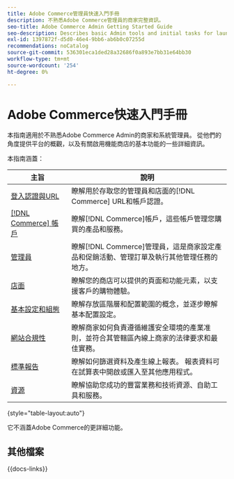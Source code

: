 ```yaml
---
title: Adobe Commerce管理員快速入門手冊
description: 不熟悉Adobe Commerce管理員的商家完整資訊。
seo-title: Adobe Commerce Admin Getting Started Guide
seo-description: Describes basic Admin tools and initial tasks for launching an Adobe Commerce or Magento Open Source store.
exl-id: 1397872f-d5d0-46e4-9bb6-ab6b0c07255d
recommendations: noCatalog
source-git-commit: 536301eca1ded28a32686f0a893e7bb31e64bb30
workflow-type: tm+mt
source-wordcount: '254'
ht-degree: 0%

---
```


# Adobe Commerce快速入門手冊

本指南適用於不熟悉Adobe Commerce Admin的商家和系統管理員。 從他們的角度提供平台的概觀，以及有關啟用機能商店的基本功能的一些詳細資訊。

本指南涵蓋：

| 主旨 | 說明 |
| ------- | ----------- |
| [登入認證與URL](login-urls.md) | 瞭解用於存取您的管理員和店面的[!DNL Commerce] URL和帳戶認證。 |
| [[!DNL Commerce] 帳戶](commerce-account-create.md) | 瞭解[!DNL Commerce]帳戶，這些帳戶管理您購買的產品和服務。 |
| [管理員](admin.md) | 瞭解[!DNL Commerce]管理員，這是商家設定產品和促銷活動、管理訂單及執行其他管理任務的地方。 |
| [店面](storefront.md) | 瞭解您的商店可以提供的頁面和功能元素，以支援客戶的購物體驗。 |
| [基本設定和組態](websites-stores-views.md) | 瞭解存放區階層和配置範圍的概念，並逐步瞭解基本配置設定。 |
| [網站合規性](privacy-policy.md) | 瞭解商家如何負責遵循維護安全環境的產業准則，並符合其管轄區內線上商家的法律要求和最佳實務。 |
| [標準報告](reports-menu.md) | 瞭解如何篩選資料及產生線上報表。 報表資料可在試算表中開啟或匯入至其他應用程式。 |
| [資源](resources.md) | 瞭解協助您成功的豐富業務和技術資源、自助工具和服務。 |

{style="table-layout:auto"}

它不涵蓋Adobe Commerce的更詳細功能。

## 其他檔案

{{docs-links}}
